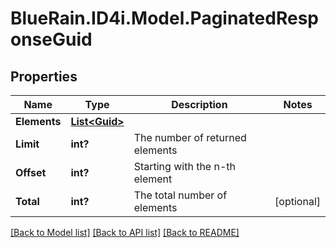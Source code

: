 # BlueRain.ID4i.Model.PaginatedResponseGuid
## Properties

Name | Type | Description | Notes
------------ | ------------- | ------------- | -------------
**Elements** | [**List&lt;Guid&gt;**](Guid.md) |  | 
**Limit** | **int?** | The number of returned elements | 
**Offset** | **int?** | Starting with the n-th element | 
**Total** | **int?** | The total number of elements | [optional] 

[[Back to Model list]](../README.md#documentation-for-models) [[Back to API list]](../README.md#documentation-for-api-endpoints) [[Back to README]](../README.md)

